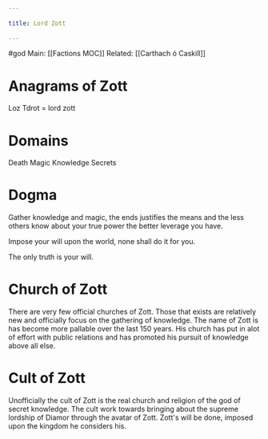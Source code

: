 --- 
title: Lord Zott 
---
#god 
Main: [[Factions MOC]]
Related: [[Carthach ó Caskill]]

# Anagrams of Zott
Loz Tdrot  = lord zott

# Domains
Death
Magic
Knowledge
Secrets

# Dogma
Gather knowledge and magic, the ends justifies the means and the less others know about your true power the better leverage you have.

Impose your will upon the world, none shall do it for you. 

The only truth is your will.

# Church of Zott
There are very few official churches of Zott. Those that exists are relatively new and officially focus on the gathering of knowledge. The name of Zott is has become more pallable over the last 150 years. His church has put in alot of effort with public relations and has promoted his pursuit of knowledge above all else. 


# Cult of Zott
Unofficially the cult of Zott is the real church and religion of the god of secret knowledge. The cult work towards bringing about the supreme lordship of Diamor through the avatar of Zott. Zott's will be done, imposed upon the kingdom he considers his.
